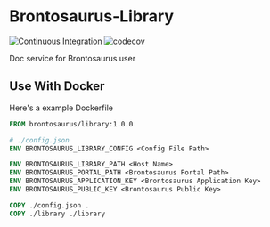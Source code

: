 # Brontosaurus-Library

[![Continuous Integration](https://github.com/SudoDotDog/Brontosaurus-Library/actions/workflows/ci.yml/badge.svg)](https://github.com/SudoDotDog/Brontosaurus-Library/actions/workflows/ci.yml)
[![codecov](https://codecov.io/gh/SudoDotDog/Brontosaurus-Library/branch/master/graph/badge.svg)](https://codecov.io/gh/SudoDotDog/Brontosaurus-Library)

Doc service for Brontosaurus user

## Use With Docker

Here's a example Dockerfile

```dockerfile
FROM brontosaurus/library:1.0.0

# ./config.json
ENV BRONTOSAURUS_LIBRARY_CONFIG <Config File Path>

ENV BRONTOSAURUS_LIBRARY_PATH <Host Name>
ENV BRONTOSAURUS_PORTAL_PATH <Brontosaurus Portal Path>
ENV BRONTOSAURUS_APPLICATION_KEY <Brontosaurus Application Key>
ENV BRONTOSAURUS_PUBLIC_KEY <Brontosaurus Public Key>

COPY ./config.json .
COPY ./library ./library
```

